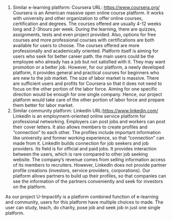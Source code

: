 1.	Similar e-learning platform: Coursera URL: https://www.coursera.org/ Coursera is an American massive open online course platform. It works with university and other organization to offer online courses, certification and degrees. The courses offered are usually 4-12 weeks long and 2-3hours per week. During the learning, there are quizzes, assignments, tests and even project provided. Also, options for free courses and more professional courses with certifications are both available for users to choose. The courses offered are more professionally and academically oriented. Platform itself is aiming for users who seek for better career path. the main users could be the employee who already has a job but not satisfied with it. They may want promotion or a better job. However, for our platform, a newly developed platform, it provides general and practical courses for beginners who are new to the job market. The size of labor market is massive. There are sufficient users and profits for Coursera so that it does not need to focus on the other portion of the labor force. Aiming for one specific direction would be enough for one single company. Hence, our project platform would take care of the other portion of labor force and prepare them better for labor market.
2.	Similar community platform: LinkedIn URL:https://www.linkedin.com/ LinkedIn is an employment-oriented online service platform for professional networking. Employers can post jobs and workers can post their cover letters. It also allows members to create profiles and “connection” to each other. The profiles include important information like university and former working experience, so that “connection” can made from it. LinkedIn builds connection for job seekers and job providers. Its field is for official and paid jobs. It provides interaction between the users, which is rare compared to other job seeking website. The company’s revenue comes from selling information access of its members to recruiters. However, LinkedIn does not provide partner profile creations (investors, service providers, corporations). Our platform allows partners to build up their profiles, so that companies can see the information of the partners conveniently and seek for investors on the platform.

As our project U-Impactify is a platform combined function of e-learning and community, users for this platform have multiple choices to made. The user can study, teach, do charity, pose job and seek job in just one single platform.

